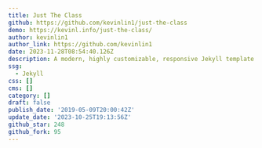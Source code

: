 ```yaml
---
title: Just The Class
github: https://github.com/kevinlin1/just-the-class
demo: https://kevinl.info/just-the-class/
author: kevinlin1
author_link: https://github.com/kevinlin1
date: 2023-11-28T08:54:40.126Z
description: A modern, highly customizable, responsive Jekyll template for course websites.
ssg:
  - Jekyll
css: []
cms: []
category: []
draft: false
publish_date: '2019-05-09T20:00:42Z'
update_date: '2023-10-25T19:13:56Z'
github_star: 248
github_fork: 95
---
```

